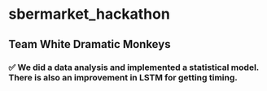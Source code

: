 # sbermarket_hackathon
## Team White Dramatic Monkeys
### :white_check_mark: We did a data analysis and implemented a statistical model. There is also an improvement in LSTM for getting timing.

